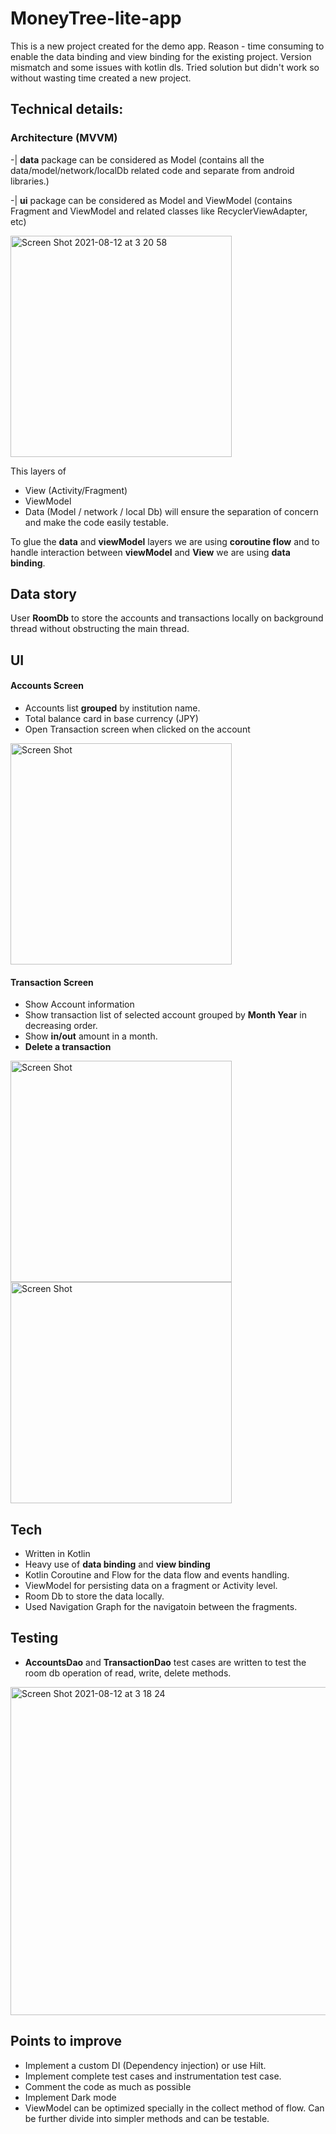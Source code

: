 # MoneyTree-lite-app


This is a new project created for the demo app.
Reason -  time consuming to enable the data binding and view binding for the existing project. Version mismatch and some issues with kotlin dls. Tried solution but didn't work so without wasting time created a new project.


## Technical details:

### Architecture (MVVM)
-| **data** package can be considered as Model (contains all the data/model/network/localDb related code and separate from android libraries.) 

-| **ui** package can be considered as Model and ViewModel (contains Fragment and ViewModel and related classes like RecyclerViewAdapter, etc)

<img width="354" alt="Screen Shot 2021-08-12 at 3 20 58" src="https://user-images.githubusercontent.com/10893215/129082471-f23ff6dc-c51a-43ed-8084-1e8bf4162f01.png">




This layers of 
- View (Activity/Fragment)
- ViewModel
- Data (Model / network / local Db) 
will ensure the separation of concern and make the code easily testable.

To glue the **data** and **viewModel** layers we are using **coroutine flow**
and to handle interaction between **viewModel** and **View** we are using **data binding**.


## Data story
User **RoomDb** to store the accounts and transactions locally on background thread without obstructing the main thread.

## UI
#### Accounts Screen
- Accounts list **grouped** by institution name.
- Total balance card in base currency (JPY)
- Open Transaction screen when clicked on the account
<img width="354" alt="Screen Shot" src="https://user-images.githubusercontent.com/10893215/129082753-b2d5962f-a57d-4d70-a0f6-0a9b542a0fe7.png">



#### Transaction Screen
- Show Account information
- Show transaction list of selected account grouped by **Month Year** in decreasing order.
- Show **in/out** amount in a month.
- **Delete a transaction**


<img width="354" alt="Screen Shot" src="https://user-images.githubusercontent.com/10893215/129082796-96e2a60e-c1f4-4386-a96e-16621edf880a.png"> <img width="354" alt="Screen Shot" src="https://user-images.githubusercontent.com/10893215/129082840-ab5c7ef4-0514-4cce-96d7-a027e44d4767.png">





## Tech

- Written in Kotlin
- Heavy use of **data binding** and **view binding**
- Kotlin Coroutine and Flow for the data flow and events handling.
- ViewModel for persisting data on a fragment or Activity level.
- Room Db to store the data locally.
- Used Navigation Graph for the navigatoin between the fragments.

## Testing
- **AccountsDao** and **TransactionDao** test cases are written to test the room db operation of read, write, delete methods.
<img width="525" alt="Screen Shot 2021-08-12 at 3 18 24" src="https://user-images.githubusercontent.com/10893215/129082257-2f6e1fd3-0a00-4c3a-a8e4-c3f2fb8ac330.png">


## Points to improve
- Implement a custom DI (Dependency injection) or use Hilt.
- Implement complete test cases and instrumentation test case.
- Comment the code as much as possible
- Implement Dark mode
- ViewModel can be optimized specially in the collect method of flow. Can be further divide into simpler methods and can be testable.

